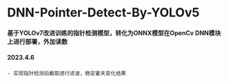 # DNN-Pointer-Detect-By-YOLOv5

#### 基于YOLOv7改进训练的指针检测模型，转化为ONNX模型在OpenCv DNN模块上进行部署，外加读数


#### 2023.4.6
    - 实现指针检测后截取进行滤波，稳定霍夫变化结果
